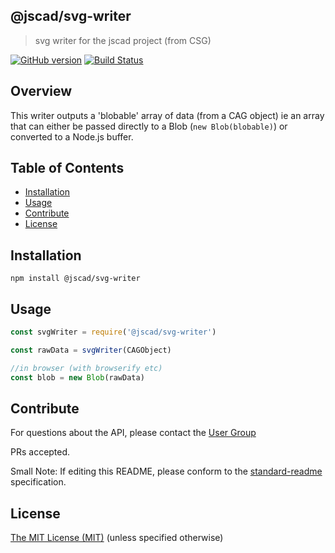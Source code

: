 ## @jscad/svg-writer

> svg writer for the jscad project (from CSG)

[![GitHub version](https://badge.fury.io/gh/jscad%2Fio.svg)](https://badge.fury.io/gh/jscad%2Fsvg-writer)
[![Build Status](https://travis-ci.org/jscad/io.svg)](https://travis-ci.org/jscad/svg-writer)

## Overview

This writer outputs a 'blobable' array of data (from a CAG object)
ie an array that can either be passed directly to a Blob (`new Blob(blobable)`)
or converted to a Node.js buffer.


## Table of Contents

- [Installation](#installation)
- [Usage](#usage)
- [Contribute](#contribute)
- [License](#license)


## Installation

```
npm install @jscad/svg-writer
```

## Usage


```javascript
const svgWriter = require('@jscad/svg-writer')

const rawData = svgWriter(CAGObject)

//in browser (with browserify etc)
const blob = new Blob(rawData)

```


## Contribute

For questions about the API, please contact the [User Group](https://plus.google.com/communities/114958480887231067224)

PRs accepted.

Small Note: If editing this README, please conform to the [standard-readme](https://github.com/RichardLitt/standard-readme) specification.


## License

[The MIT License (MIT)](https://github.com/jscad/io/blob/master/LICENSE)
(unless specified otherwise)
